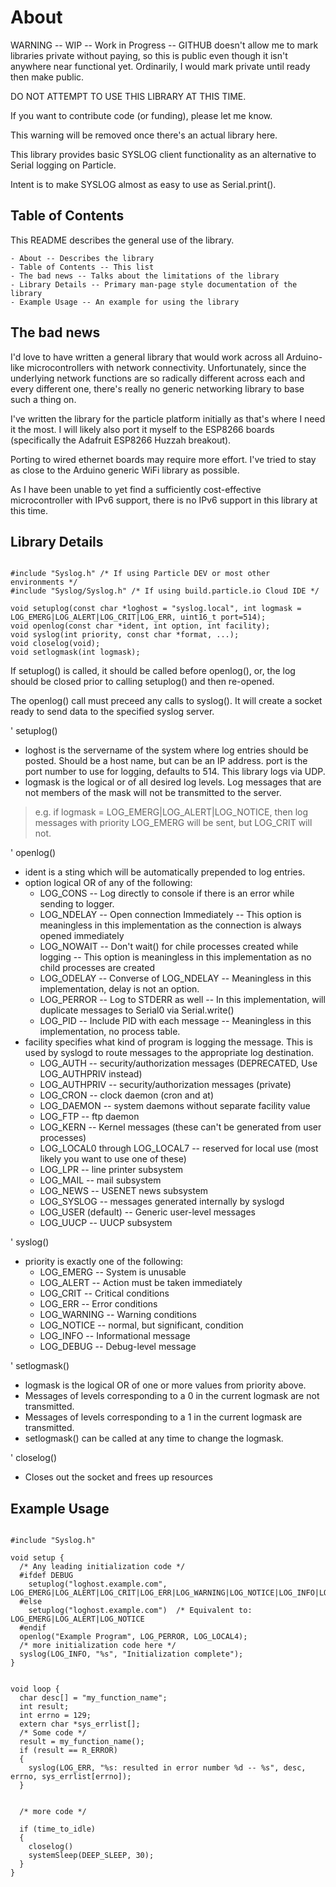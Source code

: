 About
===

WARNING -- WIP -- Work in Progress -- GITHUB doesn't allow me to mark libraries private without paying, so this
is public even though it isn't anywhere near functional yet. Ordinarily, I would mark private until ready then
make public.

DO NOT ATTEMPT TO USE THIS LIBRARY AT THIS TIME.

If you want to contribute code (or funding), please let me know.

This warning will be removed once there's an actual library here.

This library provides basic SYSLOG client functionality as an alternative to Serial logging on Particle.

Intent is to make SYSLOG almost as easy to use as Serial.print().

## Table of Contents

This README describes the general use of the library.

	- About -- Describes the library
	- Table of Contents -- This list
	- The bad news -- Talks about the limitations of the library
	- Library Details -- Primary man-page style documentation of the library
	- Example Usage -- An example for using the library

## The bad news

I'd love to have written a general library that would work across all Arduino-like microcontrollers with network connectivity.
Unfortunately, since the underlying network functions are so radically different across each and every different one, there's
really no generic networking library to base such a thing on.

I've written the library for the particle platform initially as that's where I need it the most. I will likely also port it
myself to the ESP8266 boards (specifically the Adafruit ESP8266 Huzzah breakout).

Porting to wired ethernet boards may require more effort. I've tried to stay as close to the Arduino generic WiFi library as possible.

As I have been unable to yet find a sufficiently cost-effective microcontroller with IPv6 support, there is no IPv6 support in this library
at this time.

## Library Details

```

#include "Syslog.h" /* If using Particle DEV or most other environments */
#include "Syslog/Syslog.h" /* If using build.particle.io Cloud IDE */

void setuplog(const char *loghost = "syslog.local", int logmask = LOG_EMERG|LOG_ALERT|LOG_CRIT|LOG_ERR, uint16_t port=514);
void openlog(const char *ident, int option, int facility);
void syslog(int priority, const char *format, ...);
void closelog(void);
void setlogmask(int logmask);

```

If setuplog() is called, it should be called before openlog(), or, the log should be closed prior to calling setuplog() and then re-opened.

The openlog() call must preceed any calls to syslog().
It will create a socket ready to send data to the specified syslog server.

' setuplog()
* loghost is the servername of the system where log entries should be posted. Should be a host name, but can be an IP address.
port is the port number to use for logging, defaults to 514. This library logs via UDP.
* logmask is the logical or of all desired log levels. Log messages that are not members of the mask will not be transmitted to the server.
> e.g. if logmask = LOG_EMERG|LOG_ALERT|LOG_NOTICE, then log messages with priority LOG_EMERG will be sent, but LOG_CRIT will not.

' openlog()
* ident is a sting which will be automatically prepended to log entries.
* option logical OR of any of the following:
  - LOG_CONS -- Log directly to console if there is an error while sending to logger.
  - LOG_NDELAY -- Open connection Immediately -- This option is meaningless in this implementation as the connection is always opened immediately
  - LOG_NOWAIT -- Don't wait() for chile processes created while logging -- This option is meaningless in this implementation as no child processes are created
  - LOG_ODELAY -- Converse of LOG_NDELAY -- Meaningless in this implementation, delay is not an option.
  - LOG_PERROR -- Log to STDERR as well -- In this implementation, will duplicate messages to Serial0 via Serial.write()
  - LOG_PID -- Include PID with each message -- Meaningless in this implementation, no process table.
* facility specifies what kind of program is logging the message. This is used by syslogd to route messages to the appropriate log destination.
  - LOG_AUTH -- security/authorization messages (DEPRECATED, Use LOG_AUTHPRIV instead)
  - LOG_AUTHPRIV -- security/authorization messages (private)
  - LOG_CRON -- clock daemon (cron and at)
  - LOG_DAEMON -- system daemons without separate facility value
  - LOG_FTP -- ftp daemon
  - LOG_KERN -- Kernel messages (these can't be generated from user processes)
  - LOG_LOCAL0 through LOG_LOCAL7 -- reserved for local use (most likely you want to use one of these)
  - LOG_LPR -- line printer subsystem
  - LOG_MAIL -- mail subsystem
  - LOG_NEWS -- USENET news subsystem
  - LOG_SYSLOG -- messages generated internally by syslogd
  - LOG_USER (default) -- Generic user-level messages
  - LOG_UUCP -- UUCP subsystem

' syslog()
* priority is exactly one of the following:
  - LOG_EMERG -- System is unusable
  - LOG_ALERT -- Action must be taken immediately
  - LOG_CRIT -- Critical conditions
  - LOG_ERR -- Error conditions
  - LOG_WARNING -- Warning conditions
  - LOG_NOTICE -- normal, but significant, condition
  - LOG_INFO -- Informational message
  - LOG_DEBUG -- Debug-level message

' setlogmask()
* logmask is the logical OR of one or more values from priority above.
* Messages of levels corresponding to a 0 in the current logmask are not transmitted.
* Messages of levels corresponding to a 1 in the current logmask are transmitted.
* setlogmask() can be called at any time to change the logmask.


' closelog()
* Closes out the socket and frees up resources


## Example Usage

```

#include "Syslog.h"

void setup {
  /* Any leading initialization code */
  #ifdef DEBUG
    setuplog("loghost.example.com", LOG_EMERG|LOG_ALERT|LOG_CRIT|LOG_ERR|LOG_WARNING|LOG_NOTICE|LOG_INFO|LOG_DEBUG)
  #else
    setuplog("loghost.example.com")  /* Equivalent to: LOG_EMERG|LOG_ALERT|LOG_NOTICE
  #endif
  openlog("Example Program", LOG_PERROR, LOG_LOCAL4);
  /* more initialization code here */
  syslog(LOG_INFO, "%s", "Initialization complete");
}


void loop {
  char desc[] = "my_function_name";
  int result;
  int errno = 129;
  extern char *sys_errlist[];
  /* Some code */
  result = my_function_name();
  if (result == R_ERROR)
  {
    syslog(LOG_ERR, "%s: resulted in error number %d -- %s", desc, errno, sys_errlist[errno]);
  }


  /* more code */

  if (time_to_idle)
  {
    closelog()
    systemSleep(DEEP_SLEEP, 30);
  }
}


```

